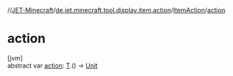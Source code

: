 //[JET-Minecraft](../../../index.md)/[de.jet.minecraft.tool.display.item.action](../index.md)/[ItemAction](index.md)/[action](action.md)

# action

[jvm]\
abstract var [action](action.md): [T](index.md).() -&gt; [Unit](https://kotlinlang.org/api/latest/jvm/stdlib/kotlin/-unit/index.html)
